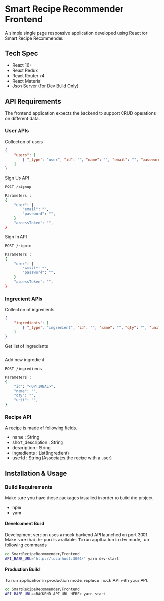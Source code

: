 # Smart Recipe Recommender Frontend

A simple single page responsive application developed using React for Smart Recipe Recommender.

## Tech Spec

* React 16+
* React Redux 
* React Router v4
* React Material
* Json Server (For Dev Build Only)

## API Requirements

The frontend application expects the backend to support CRUD operations on different data. 

### User APIs

Collection of users 

```json
{ 
    "users": [
        { "_type": "user", "id": "", "name": "", "email": "", "password": "", "salt": "", "createdAt": "", "updatedAt": "" }
    ]
}
```

Sign Up API

```bash
POST /signup

Parameters : 
{
    "user": {
        "email": "",
        "password": "",
    }
    "accessToken": "",
}
```

Sign In API

```bash
POST /signin

Parameters : 
{
    "user": {
        "email": "",
        "password": "",
    }
    "accessToken": "",
}
```

### Ingredient APIs

Collection of ingredients

```json
{ 
    "ingredients": [
        { "_type": "ingredient", "id": "", "name": "", "qty": "", "unit": "", "createdAt": "", "updatedAt": "" }
    ]
}
```

Get list of ingredients

```bash
```

Add new ingredient

```bash
POST /ingredients

Parameters : 
{
    "id": "<OPTIONAL>",
    "name": "",
    "qty": "",
    "unit": "",
}
```

### Recipe API

A recipe is made of following fields.

* name : String
* short_description : String
* description : String
* ingredients : List(Ingredient)
* userId : String (Associates the recipe with a user)

## Installation & Usage

### Build Requirements

Make sure you have these packages installed in order to build the project

* npm
* yarn

#### Development Build

Development version uses a mock backend API launched on port 3001. Make sure that the port is available. To run application in dev mode, run following commands

```bash
cd SmartRecipeRecommender/Frontend
API_BASE_URL='http://localhost:3001/' yarn dev-start
```

#### Production Build

To run application in production mode, replace mock API with your API. 

```bash
cd SmartRecipeRecommender/Frontend
API_BASE_URL=<BACKEND_API_URL_HERE> yarn start
```